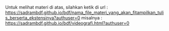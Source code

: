 Untuk melihat materi di atas, silahkan ketik di url :
https://sadrambdf.github.io/bdf/nama_file_materi_yang_akan_fitampilkan_tulis_berserta_ekstensinya?authuser=0
misalnya :
https://sadrambdf.github.io/bdf/videografi.html?authuser=0
